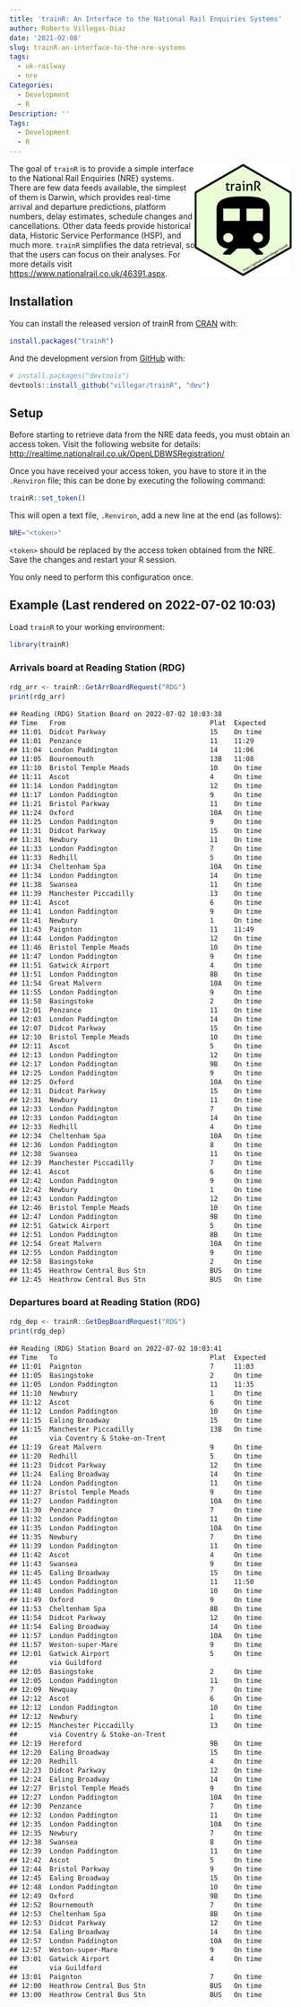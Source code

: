 ```yaml
---
title: 'trainR: An Interface to the National Rail Enquiries Systems'
author: Roberto Villegas-Diaz
date: '2021-02-08'
slug: trainR-an-interface-to-the-nre-systems
tags:
  - uk-railway
  - nre
Categories:
  - Development
  - R
Description: ''
Tags:
  - Development
  - R
---
```


<img src="https://raw.githubusercontent.com/villegar/trainR/main/inst/images/logo.png" alt="logo" align="right" height=200px/>

The goal of `trainR` is to provide a simple interface to the 
National Rail Enquiries (NRE) systems. There are few data feeds 
available, the simplest of them is Darwin, which provides real-time 
arrival and departure predictions, platform numbers, delay estimates, 
schedule changes and cancellations. Other data feeds provide historical 
data, Historic Service Performance (HSP), and much more. `trainR` 
simplifies the data retrieval, so that the users can focus on their 
analyses. For more details visit 
https://www.nationalrail.co.uk/46391.aspx.

## Installation

You can install the released version of trainR from [CRAN](https://CRAN.R-project.org) with:

``` r
install.packages("trainR")
```

And the development version from [GitHub](https://github.com/) with:

``` r
# install.packages("devtools")
devtools::install_github("villegar/trainR", "dev")
```

## Setup
Before starting to retrieve data from the NRE data feeds, you must obtain an access token. 
Visit the following website for details: http://realtime.nationalrail.co.uk/OpenLDBWSRegistration/

Once you have received your access token, you have to store it in the `.Renviron` file; this can be 
done by executing the following command:


```r
trainR::set_token()
```

This will open a text file, `.Renviron`, add a new line at the end (as follows):

```bash
NRE="<token>"
```

`<token>` should be replaced by the access token obtained from the NRE. Save the changes and restart 
your R session.

You only need to perform this configuration once.

## Example (Last rendered on 2022-07-02 10:03)

Load `trainR` to your working environment:

```r
library(trainR)
```

### Arrivals board at Reading Station (RDG)


```r
rdg_arr <- trainR::GetArrBoardRequest("RDG")
print(rdg_arr)
```

```
## Reading (RDG) Station Board on 2022-07-02 10:03:38
## Time   From                                    Plat  Expected
## 11:01  Didcot Parkway                          15    On time
## 11:01  Penzance                                11    11:29
## 11:04  London Paddington                       14    11:06
## 11:05  Bournemouth                             13B   11:08
## 11:10  Bristol Temple Meads                    10    On time
## 11:11  Ascot                                   4     On time
## 11:14  London Paddington                       12    On time
## 11:17  London Paddington                       9     On time
## 11:21  Bristol Parkway                         11    On time
## 11:24  Oxford                                  10A   On time
## 11:25  London Paddington                       9     On time
## 11:31  Didcot Parkway                          15    On time
## 11:31  Newbury                                 11    On time
## 11:33  London Paddington                       7     On time
## 11:33  Redhill                                 5     On time
## 11:34  Cheltenham Spa                          10A   On time
## 11:34  London Paddington                       14    On time
## 11:38  Swansea                                 11    On time
## 11:39  Manchester Piccadilly                   13    On time
## 11:41  Ascot                                   6     On time
## 11:41  London Paddington                       9     On time
## 11:41  Newbury                                 1     On time
## 11:43  Paignton                                11    11:49
## 11:44  London Paddington                       12    On time
## 11:46  Bristol Temple Meads                    10    On time
## 11:47  London Paddington                       9     On time
## 11:51  Gatwick Airport                         4     On time
## 11:51  London Paddington                       8B    On time
## 11:54  Great Malvern                           10A   On time
## 11:55  London Paddington                       9     On time
## 11:58  Basingstoke                             2     On time
## 12:01  Penzance                                11    On time
## 12:03  London Paddington                       14    On time
## 12:07  Didcot Parkway                          15    On time
## 12:10  Bristol Temple Meads                    10    On time
## 12:11  Ascot                                   5     On time
## 12:13  London Paddington                       12    On time
## 12:17  London Paddington                       9B    On time
## 12:25  London Paddington                       9     On time
## 12:25  Oxford                                  10A   On time
## 12:31  Didcot Parkway                          15    On time
## 12:31  Newbury                                 11    On time
## 12:33  London Paddington                       7     On time
## 12:33  London Paddington                       14    On time
## 12:33  Redhill                                 4     On time
## 12:34  Cheltenham Spa                          10A   On time
## 12:36  London Paddington                       8     On time
## 12:38  Swansea                                 11    On time
## 12:39  Manchester Piccadilly                   7     On time
## 12:41  Ascot                                   6     On time
## 12:42  London Paddington                       9     On time
## 12:42  Newbury                                 1     On time
## 12:43  London Paddington                       12    On time
## 12:46  Bristol Temple Meads                    10    On time
## 12:47  London Paddington                       9B    On time
## 12:51  Gatwick Airport                         5     On time
## 12:51  London Paddington                       8B    On time
## 12:54  Great Malvern                           10A   On time
## 12:55  London Paddington                       9     On time
## 12:58  Basingstoke                             2     On time
## 11:45  Heathrow Central Bus Stn                BUS   On time
## 12:45  Heathrow Central Bus Stn                BUS   On time
```

### Departures board at Reading Station (RDG)


```r
rdg_dep <- trainR::GetDepBoardRequest("RDG")
print(rdg_dep)
```

```
## Reading (RDG) Station Board on 2022-07-02 10:03:41
## Time   To                                      Plat  Expected
## 11:01  Paignton                                7     11:03
## 11:05  Basingstoke                             2     On time
## 11:05  London Paddington                       11    11:35
## 11:10  Newbury                                 1     On time
## 11:12  Ascot                                   6     On time
## 11:12  London Paddington                       10    On time
## 11:15  Ealing Broadway                         15    On time
## 11:15  Manchester Piccadilly                   13B   On time
##        via Coventry & Stoke-on-Trent           
## 11:19  Great Malvern                           9     On time
## 11:20  Redhill                                 5     On time
## 11:23  Didcot Parkway                          12    On time
## 11:24  Ealing Broadway                         14    On time
## 11:24  London Paddington                       11    On time
## 11:27  Bristol Temple Meads                    9     On time
## 11:27  London Paddington                       10A   On time
## 11:30  Penzance                                7     On time
## 11:32  London Paddington                       11    On time
## 11:35  London Paddington                       10A   On time
## 11:35  Newbury                                 7     On time
## 11:39  London Paddington                       11    On time
## 11:42  Ascot                                   4     On time
## 11:43  Swansea                                 9     On time
## 11:45  Ealing Broadway                         15    On time
## 11:45  London Paddington                       11    11:50
## 11:48  London Paddington                       10    On time
## 11:49  Oxford                                  9     On time
## 11:53  Cheltenham Spa                          8B    On time
## 11:54  Didcot Parkway                          12    On time
## 11:54  Ealing Broadway                         14    On time
## 11:57  London Paddington                       10A   On time
## 11:57  Weston-super-Mare                       9     On time
## 12:01  Gatwick Airport                         5     On time
##        via Guildford                           
## 12:05  Basingstoke                             2     On time
## 12:05  London Paddington                       11    On time
## 12:09  Newquay                                 7     On time
## 12:12  Ascot                                   6     On time
## 12:12  London Paddington                       10    On time
## 12:12  Newbury                                 1     On time
## 12:15  Manchester Piccadilly                   13    On time
##        via Coventry & Stoke-on-Trent           
## 12:19  Hereford                                9B    On time
## 12:20  Ealing Broadway                         15    On time
## 12:20  Redhill                                 4     On time
## 12:23  Didcot Parkway                          12    On time
## 12:24  Ealing Broadway                         14    On time
## 12:27  Bristol Temple Meads                    9     On time
## 12:27  London Paddington                       10A   On time
## 12:30  Penzance                                7     On time
## 12:32  London Paddington                       11    On time
## 12:35  London Paddington                       10A   On time
## 12:35  Newbury                                 7     On time
## 12:38  Swansea                                 8     On time
## 12:39  London Paddington                       11    On time
## 12:42  Ascot                                   5     On time
## 12:44  Bristol Parkway                         9     On time
## 12:45  Ealing Broadway                         15    On time
## 12:48  London Paddington                       10    On time
## 12:49  Oxford                                  9B    On time
## 12:52  Bournemouth                             7     On time
## 12:53  Cheltenham Spa                          8B    On time
## 12:53  Didcot Parkway                          12    On time
## 12:54  Ealing Broadway                         14    On time
## 12:57  London Paddington                       10A   On time
## 12:57  Weston-super-Mare                       9     On time
## 13:01  Gatwick Airport                         4     On time
##        via Guildford                           
## 13:01  Paignton                                7     On time
## 12:00  Heathrow Central Bus Stn                BUS   On time
## 13:00  Heathrow Central Bus Stn                BUS   On time
```
